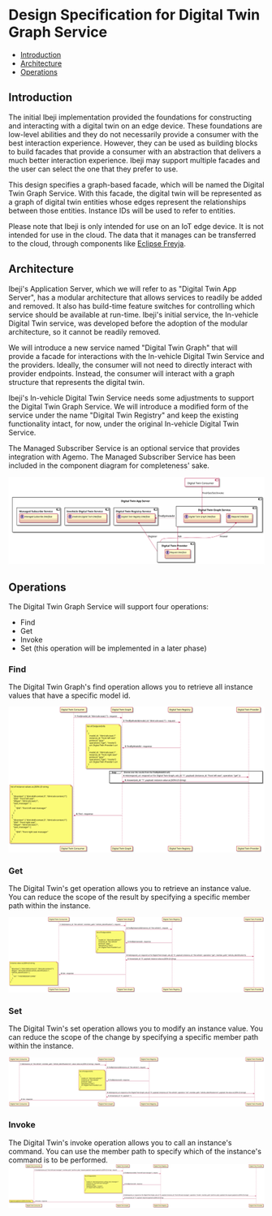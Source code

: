 # Design Specification for Digital Twin Graph Service

- [Introduction](#introduction)
- [Architecture](#architecture)
- [Operations](#operations)

## <a name="introduction">Introduction</a>

The initial Ibeji implementation provided the foundations for constructing and interacting with a digital twin on an edge device. These foundations are low-level abilities
and they do not necessarily provide a consumer with the best interaction experience. However, they can be used as building blocks to build facades that
provide a consumer with an abstraction that delivers a much better interaction experience. Ibeji may support multiple facades and the user can select the one
that they prefer to use.

This design specifies a graph-based facade, which will be named the Digital Twin Graph Service. With this facade, the digital twin will be represented as a
graph of digital twin entities whose edges represent the relationships between those entities.  Instance IDs will be used to refer to entities.

Please note that Ibeji is only intended for use on an IoT edge device. It is not intended for use in the cloud. The data that it manages can be
transferred to the cloud, through components like [Eclipse Freyja](https://github.com/eclipse-ibeji/freyja).

## <a name="architecture">Architecture</a>

Ibeji's Application Server, which we will refer to as "Digital Twin App Server", has a modular architecture that allows services to readily be added and removed.
It also has build-time feature switches for controlling which service should be available at run-time. Ibeji's initial service, the In-vehicle Digital Twin
service, was developed before the adoption of the modular architecture, so it cannot be readily removed.

We will introduce a new service named "Digital Twin Graph" that will provide a facade for interactions with the In-vehicle Digital Twin Service and the
providers. Ideally, the consumer will not need to directly interact with provider endpoints. Instead, the consumer will interact with a graph structure that
represents the digital twin.

Ibeji's In-vehicle Digital Twin Service needs some adjustments to support the Digital Twin Graph Service. We will introduce a modified form of the service under the name "Digital Twin Registry" and keep the existing functionality intact, for now, under the original In-vehicle Digital Twin Service.

The Managed Subscriber Service is an optional service that provides integration with Agemo. The Managed Subscriber Service has been included in the component diagram for completeness' sake.

![Component Diagram](diagrams/digital_twin_graph_component.svg)

## <a name="operations">Operations</a>

The Digital Twin Graph Service will support four operations:

- Find
- Get
- Invoke
- Set (this operation will be implemented in a later phase)

### Find

The Digital Twin Graph's find operation allows you to retrieve all instance values that have a specific model id.

![Find Sequence Diagram Diagram](diagrams/find_sequence.svg)

### Get

The Digital Twin's get operation allows you to retrieve an instance value. You can reduce the scope of the result by specifying a specific member path within the instance.

![Get Sequence Diagram](diagrams/get_sequence.svg)

### Set

The Digital Twin's set operation allows you to modify an instance value. You can reduce the scope of the change by specifying a specific member path within the instance.

![Get Sequence Diagram](diagrams/set_sequence.svg)

### Invoke

The Digital Twin's invoke operation allows you to call an instance's command. You can use the member path to specify which of the instance's command is to be performed.
![Invoke Sequence Diagram](diagrams/invoke_sequence.svg)
